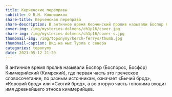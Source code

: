 ```yaml
---
title: Керченские переправы
subtitle: © В.Н. Ковешников
share-title: Керченская переправа
share-description: В античное время Керченский пролив называли Боспор Киммерийский
cover-img: /img/mysteries-dolmens/ch1p16/cover.jpg
share-img: /img/mysteries-dolmens/ch1p16/cover-s.jpg
thumbnail-img: /img/toponymy/kerch-ferrys/thumb.jpg
thumbnail-caption: Вид на мыс Тузла с севера
categories: toponymy
date: 2021-05-12 21:20
---
```

В античное время пролив называли Боспор (Боспорос, Босфор) Киммерийский (Кимрский), где первая часть это греческое словосочетание, по разным источникам, означает «Бычий брод», «Коровий брод» или «Скотий брод», а во вторую часть топонима входит имя древнейшего этноса киммерийцев. 
